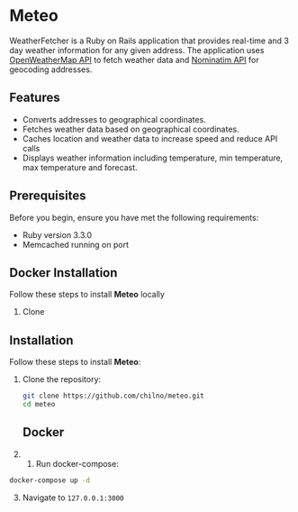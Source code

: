 # Meteo

WeatherFetcher is a Ruby on Rails application that provides real-time and 3 day weather information for any given address. The application uses [OpenWeatherMap API](https://openweathermap.org/api) to fetch weather data and [Nominatim API](https://nominatim.openstreetmap.org/) for geocoding addresses.

## Features

- Converts addresses to geographical coordinates.
- Fetches weather data based on geographical coordinates.
- Caches location and weather data to increase speed and reduce API calls
- Displays weather information including temperature, min temperature, max temperature and forecast.

## Prerequisites

Before you begin, ensure you have met the following requirements:

- Ruby version 3.3.0
- Memcached running on port

## Docker Installation

Follow these steps to install **Meteo** locally

1. Clone

## Installation

Follow these steps to install **Meteo**:

1. Clone the repository:
   
   ```bash
   git clone https://github.com/chilno/meteo.git
   cd meteo
   ```
   
   ## Docker
2. 1. Run docker-compose:

```bash
docker-compose up -d
```

3. Navigate to `127.0.0.1:3000`

